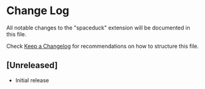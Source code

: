 # Change Log

All notable changes to the "spaceduck" extension will be documented in this file.

Check [Keep a Changelog](http://keepachangelog.com/) for recommendations on how to structure this file.

## [Unreleased]

- Initial release
